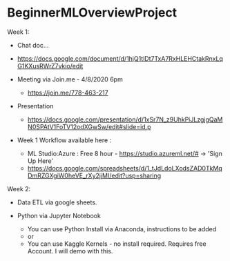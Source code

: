 
# BeginnerMLOverviewProject

Week 1: 

* Chat doc...
* https://docs.google.com/document/d/1hjQ1tlDt7TxA7RxHLEHCtakRnxLqG1KXusRWrZ7vkio/edit

* Meeting via Join.me - 4/8/2020 6pm
	* https://join.me/778-463-217

* Presentation
	* https://docs.google.com/presentation/d/1xSr7N_z9UhkPiJLzgjgQaMN0SPAtV1FoTV12odXGwSw/edit#slide=id.p

* Week 1 Workflow available here : 
	* ML Studio:Azure : Free 8 hour - https://studio.azureml.net/# -> 'Sign Up Here'
	* https://docs.google.com/spreadsheets/d/1_tJdLdoLXodsZAD0TkMqDmRZGXgiW0heVE_rXy2jjMI/edit?usp=sharing


Week 2:
* Data ETL via google sheets.

* Python via Jupyter Notebook 
	* You can use Python Install via Anaconda, instructions to be added
	* or
	* You can use Kaggle Kernels - no install required. Requires free Account. I will demo with this.
